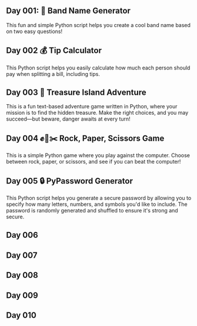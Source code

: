## Day 001: 🎸 Band Name Generator 
This fun and simple Python script helps you create a cool band name based on two easy questions!

## Day 002 💰 Tip Calculator
This Python script helps you easily calculate how much each person should pay when splitting a bill, including tips.

## Day 003 🌴 Treasure Island Adventure
This is a fun text-based adventure game written in Python, where your mission is to find the hidden treasure. Make the right choices, and you may succeed—but beware, danger awaits at every turn!

## Day 004 ✊📝✂️ Rock, Paper, Scissors Game
This is a simple Python game where you play against the computer. Choose between rock, paper, or scissors, and see if you can beat the computer!

## Day 005 🔒 PyPassword Generator
This Python script helps you generate a secure password by allowing you to specify how many letters, numbers, and symbols you'd like to include. The password is randomly generated and shuffled to ensure it's strong and secure.

## Day 006

## Day 007 

## Day 008 

## Day 009 

## Day 010


